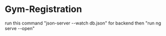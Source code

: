 # Gym-Registration
run this command "json-server --watch db.json" for backend
then "run ng serve --open"
